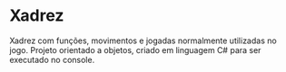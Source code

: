 ﻿# Xadrez

Xadrez com funções, movimentos e jogadas normalmente utilizadas no jogo.
Projeto orientado a objetos, criado em linguagem C# para ser executado no console.